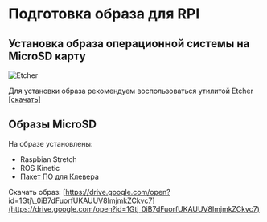 # Подготовка образа для RPI

## Установка образа операционной системы на MicroSD карту

![Etcher](https://etcher.io/static/screenshot.gif)

Для установки образа рекомендуем воспользоваться утилитой Etcher [\[скачать\]](https://etcher.io/)

## Образы MicroSD

На образе установлены:

* Raspbian Stretch
* ROS Kinetic
* [Пакет ПО для Клевера](https://github.com/CopterExpress/clever_bundle)

Скачать образ: [https://drive.google.com/open?id=1Gtj\_0iB7dFuorfUKAUUV8ImjmkZCkvc7](https://drive.google.com/open?id=1Gtj_0iB7dFuorfUKAUUV8ImjmkZCkvc7)

